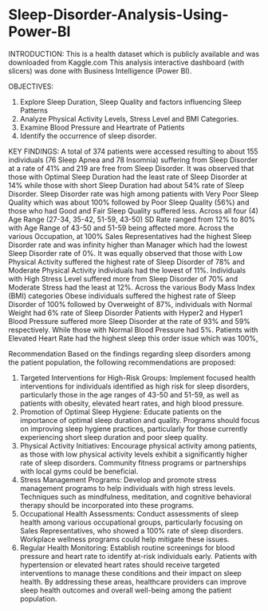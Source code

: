 # Sleep-Disorder-Analysis-Using-Power-BI
INTRODUCTION:
This is a health dataset which is publicly available and was downloaded from Kaggle.com
This analysis interactive dashboard (with slicers) was done with Business Intelligence (Power BI).

OBJECTIVES:
1.	Explore Sleep Duration, Sleep Quality and factors influencing Sleep Patterns
2.	Analyze Physical Activity Levels, Stress Level and BMI Categories.
3.	Examine Blood Pressure and Heartrate of Patients
4.	Identify the occurrence of sleep disorder.

KEY FINDINGS:
A total of 374 patients were accessed resulting to about 155 individuals (76 Sleep Apnea and 78 Insomnia) suffering from Sleep Disorder at a rate of 41% and 219 are free from Sleep Disorder.
It was observed that those with Optimal Sleep Duration had the least rate of Sleep Disorder at 14% while those with short Sleep Duration had about 54% rate of Sleep Disorder.
Sleep Disorder rate was high among patients with Very Poor Sleep Quality which was about 100% followed by Poor Sleep Quality (56%) and those who had Good and Fair Sleep Quality suffered less.
Across all four (4) Age Range (27-34, 35-42, 51-59, 43-50) SD Rate ranged from 12% to 80% with Age Range of 43-50 and 51-59 being affected more.
Across the various Occupation, at 100% Sales Representatives had the highest Sleep Disorder rate and was infinity higher than Manager which had the lowest Sleep Disorder rate of 0%.
It was equally observed that those with Low Physical Activity suffered the highest rate of Sleep Disorder of 78% and Moderate Physical Activity individuals had the lowest of 11%.
Individuals with High Stress Level suffered more from Sleep Disorder of 70% and Moderate Stress had the least at 12%.
Across the various Body Mass Index (BMI) categories Obese individuals suffered the highest rate of Sleep Disorder of 100% followed by Overweight of 87%, individuals with Normal Weight had 6% rate of Sleep Disorder 
Patients with Hyper2 and Hyper1 Blood Pressure suffered more Sleep Disorder at the rate of 93% and 59% respectively. While those with Normal Blood Pressure had 5%.
Patients with Elevated Heart Rate had the highest sleep this order issue which was 100%, 

Recommendation
Based on the findings regarding sleep disorders among the patient population, the following recommendations are proposed:
1.	Targeted Interventions for High-Risk Groups: Implement focused health interventions for individuals identified as high risk for sleep disorders, particularly those in the age ranges of 43-50 and 51-59, as well as patients with obesity, elevated heart rates, and high blood pressure.
2.	Promotion of Optimal Sleep Hygiene: Educate patients on the importance of optimal sleep duration and quality. Programs should focus on improving sleep hygiene practices, particularly for those currently experiencing short sleep duration and poor sleep quality.
3.	Physical Activity Initiatives: Encourage physical activity among patients, as those with low physical activity levels exhibit a significantly higher rate of sleep disorders. Community fitness programs or partnerships with local gyms could be beneficial.
4.	Stress Management Programs: Develop and promote stress management programs to help individuals with high stress levels. Techniques such as mindfulness, meditation, and cognitive behavioral therapy should be incorporated into these programs.
5.	Occupational Health Assessments: Conduct assessments of sleep health among various occupational groups, particularly focusing on Sales Representatives, who showed a 100% rate of sleep disorders. Workplace wellness programs could help mitigate these issues.
6.	Regular Health Monitoring: Establish routine screenings for blood pressure and heart rate to identify at-risk individuals early. Patients with hypertension or elevated heart rates should receive targeted interventions to manage these conditions and their impact on sleep health.
By addressing these areas, healthcare providers can improve sleep health outcomes and overall well-being among the patient population.
             
